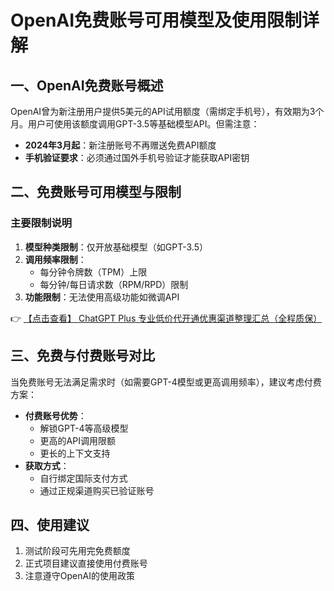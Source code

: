 # OpenAI免费账号可用模型及使用限制详解

## 一、OpenAI免费账号概述

OpenAI曾为新注册用户提供5美元的API试用额度（需绑定手机号），有效期为3个月。用户可使用该额度调用GPT-3.5等基础模型API。但需注意：
- **2024年3月起**：新注册账号不再赠送免费API额度
- **手机验证要求**：必须通过国外手机号验证才能获取API密钥

## 二、免费账号可用模型与限制

### 主要限制说明
1. **模型种类限制**：仅开放基础模型（如GPT-3.5）
2. **调用频率限制**：
   - 每分钟令牌数（TPM）上限
   - 每分钟/每日请求数（RPM/RPD）限制
3. **功能限制**：无法使用高级功能如微调API

👉 [【点击查看】 ChatGPT Plus 专业低价代开通优惠渠道整理汇总（全程质保）](https://bit.ly/DaiKai)

## 三、免费与付费账号对比

当免费账号无法满足需求时（如需要GPT-4模型或更高调用频率），建议考虑付费方案：
- **付费账号优势**：
  - 解锁GPT-4等高级模型
  - 更高的API调用限额
  - 更长的上下文支持
- **获取方式**：
  - 自行绑定国际支付方式
  - 通过正规渠道购买已验证账号

## 四、使用建议
1. 测试阶段可先用完免费额度
2. 正式项目建议直接使用付费账号
3. 注意遵守OpenAI的使用政策